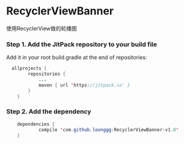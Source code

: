 # RecyclerViewBanner
使用RecyclerView做的轮播图

### Step 1. Add the JitPack repository to your build file
Add it in your root build.gradle at the end of repositories:
```java
  allprojects {
		repositories {
			...
			maven { url 'https://jitpack.io' }
		}
	}
```

### Step 2. Add the dependency
```java
	dependencies {
	        compile 'com.github.loonggg:RecyclerViewBanner:v1.0'
	}
```


